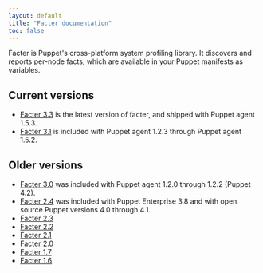 ```yaml
---
layout: default
title: "Facter documentation"
toc: false
---
```


Facter is Puppet's cross-platform system profiling library. It discovers and reports per-node facts, which are available in your Puppet manifests as variables.

## Current versions

* [Facter 3.3](/facter/3.3) is the latest version of facter, and shipped with Puppet agent 1.5.3.
* [Facter 3.1](/facter/3.1) is included with Puppet agent 1.2.3 through Puppet agent 1.5.2.



## Older versions

* [Facter 3.0](/facter/3.0) was included with Puppet agent 1.2.0 through 1.2.2 (Puppet 4.2).
* [Facter 2.4](/facter/2.4) was included with Puppet Enterprise 3.8 and with open source Puppet versions 4.0 through 4.1.
* [Facter 2.3](/facter/2.3)
* [Facter 2.2](/facter/2.2)
* [Facter 2.1](/facter/2.1)
* [Facter 2.0](/facter/2.0)
* [Facter 1.7](/facter/1.7)
* [Facter 1.6](/facter/1.6)
